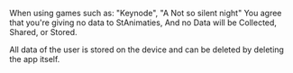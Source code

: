 When using games such as: "Keynode", "A Not so silent night"
You agree that you're giving no data to StAnimaties,
And no Data will be Collected, Shared, or Stored.

All data of the user is stored on the device and can be deleted by deleting the app itself.
